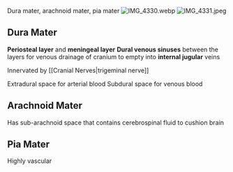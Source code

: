 Dura mater, arachnoid mater, pia mater
![IMG\_4330.webp](img_4330.webp)
![IMG\_4331.jpeg](img_4331.jpeg)

## Dura Mater

**Periosteal layer** and **meningeal layer**
**Dural venous sinuses** between the layers for venous drainage of cranium to empty into **internal jugular** veins

Innervated by \[\[Cranial Nerves|trigeminal nerve]]

Extradural space for arterial blood
Subdural space for venous blood

## Arachnoid Mater

Has sub-arachnoid space that contains cerebrospinal fluid to cushion brain

## Pia Mater

Highly vascular
